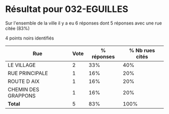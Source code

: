 # Résultat pour 032-EGUILLES

Sur l'ensemble de la ville il y a eu 6 réponses dont 5 réponses avec une rue citée (83%)

4 points noirs identifiés

| Rue | Vote | % réponses | % Nb rues cités|
|-----|------|------------|----------------|
| LE VILLAGE | 2 | 33% | 40%|
| RUE PRINCIPALE | 1 | 16% | 20%|
| ROUTE D AIX | 1 | 16% | 20%|
| CHEMIN DES GRAPPONS | 1 | 16% | 20%|
| **Total** | 5 | 83% | 100%|
